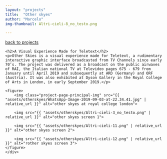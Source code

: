 ```yaml
---
layout: "projects"
title:  "Other skyes"
author: "Marcelo"
img-thumbnail: Altri-cieli-8_no_testo.png

---
```

<p><a class="btn-back" href="{{ site.baseurl }}/my_projects" title="Go back to project's page">back to projects</a></p>

<article>
    <div class="container-project">

    <h2>A Visual Experience Made for Teletext</h2>
    <p>Other Skies is a visual experience made for Teletext, a rudimentary interactive graphic interface broadcasted from TV Channels since early 70’s. The project was delivered as a broadcast on the public airwaves of RAI, the Italian national TV at Televideo pages 675 - 679 from January until April 2019 and subsequently at ARD (Germany) and ORF (Austria). It was also exhibited at Dyson Gallery in the Royal College of Arts in London, in early September 2019.</p>

    <figure>
        <img class="project-page-principal-img" src="{{ "assets/otherskyes/WhatsApp-Image-2019-09-03-at-22.34.41.jpg" | relative_url }}" alt="other skyes at royal college london">
        
        <img src="{{ "assets/otherskyes/Altri-cieli-3_no_testo.png" | relative_url }}" alt="other skyes screen 1">
        
        <img src="{{ "assets/otherskyes/Altri-cieli-11.png" | relative_url }}" alt="other skyes screen 2">
        
        <img src="{{ "assets/otherskyes/Altri-cieli-12.png" | relative_url }}" alt="rother skyes screen 3">
    </figure>
    </div>

</article>